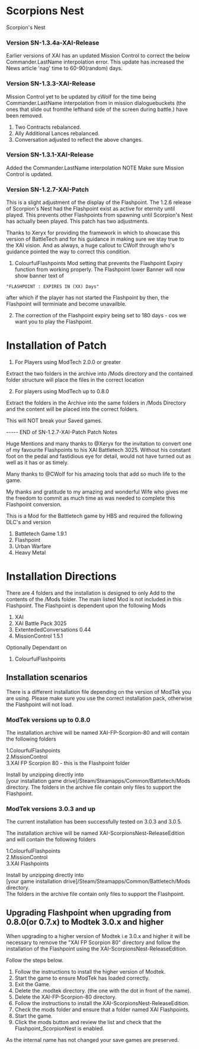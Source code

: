 # Scorpions Nest
Scorpion's Nest 
### Version SN-1.3.4a-XAI-Release
Earlier versions of XAI has an updated Mission Control to correct the below Commander.LastName interpolation error.
This update has increased the News article 'nag' time to 60-90(random) days.


### Version SN-1.3.3-XAI-Release
Mission Control yet to be updated by cWolf for the time being Commander.LastName interpolation from in mission dialoguebuckets (the ones that slide out fromthe lefthand side of the screen during battle.) have been removed.
1.  Two Contracts rebalanced.
2.  Ally Additional Lances rebalanced.
3.  Conversation adjusted to reflect the above changes.

### Version SN-1.3.1-XAI-Release
Added the Commander.LastName interpolation 
NOTE
Make sure Mission Control is updated.


### Version SN-1.2.7-XAI-Patch

This is a slight adjustment of the display of the Flashpoint. The 1.2.6 release of Scorpion's Nest had the Flashpoint exist as active for eternity until played. This prevents other Flashpoints from spawning until Scorpion's Nest has actually been played. This patch has two adjustments. 

Thanks to Xeryx for providing the framework in which to showcase this version of BattleTech and for his guidance in making sure we stay true to the XAI vision. And as always, a huge callout to CWolf through who's guidance pointed the way to correct this condition.

1.   ColourfulFlashpoints Mod setting that prevents the Flashpoint Expiry function from working properly. The Flashpoint lower Banner will now show banner text of

    "FLASHPOINT : EXPIRES IN (XX) Days"
after which if the player has not started the Flashpoint by then, the Flashpoint will terminiate and become unavailble.

2.  The correction of the Flashpoint expiry being set to 180 days - cos we want you to play the Flashpoint.

# Installation of Patch 

1.  For Players using ModTech 2.0.0 or greater

Extract the two folders in the archive into /Mods directory and the contained folder structure will place the files in the correct location

2.  For players using ModTech up to 0.8.0

Extract the folders in the Archive into the same folders in /Mods Directory and the content will be placed into the correct folders.

This will NOT break your Saved games. 

-----  END of SN-1.2.7-XAI-Patch Patch Notes

Huge Mentions and many thanks to @Xeryx for the invitation to convert one of my favourite Flashpoints to his XAI Battletech 3025. Without his constant foot on the pedal and fastidious eye for detail, would not have turned out as well as it has or as timely.

Many thanks to @CWolf for his amazing tools that add so much life to the game.

My thanks and gratitude to my amazing and wonderful Wife who gives me the freedom to commit as much time as was needed to complete this Flashpoint conversion.  

This is a Mod for the Battletech game by HBS and required the following DLC's and version


1. Battletech Game 1.9.1
2. Flashpoint
3. Urban Warfare
4. Heavy Metal

# Installation Directions

There are 4 folders and the installation is designed to only Add to the contents of the /Mods folder. The main listed Mod is not included in this Flashpoint.  The Flashpoint is dependent upon the following Mods
1. XAI
2. XAI Battle Pack 3025
3. ExtentededConversations 0.44
4. MissionControl 1.5.1

Optionally Dependant on 
1. ColourfulFlashpoints

## Installation scenarios
There is a different installation file depending on the version of ModTek you are using. Please make sure you use the correct installation pack, otherwise the Flashpoint will not load.

### ModTek versions up to 0.8.0
The installation archive will be named XAI-FP-Scorpion-80 and will contain the following folders

  1.ColourfulFlashpoints    
  2.MissionControl    
  3.XAI FP Scorpion 80 - this is the Flashpoint folder
  
Install by unzipping directly into    
[your installation game drive]/Steam/Steamapps/Common/Battletech/Mods directory. The folders in the archive file contain only files to support the Flashpoint. 

### ModTek versions 3.0.3 and up
The current installation has been successfully tested on 3.0.3 and 3.0.5.

The installation archive will be named XAI-ScorpionsNest-ReleaseEdition and will contain the following folders

1.ColourfulFlashpoints     
2.MissionControl    
3.XAI Flashpoints

Install by unzipping directly into    
[your game installation drive]/Steam/Steamapps/Common/Battletech/Mods directory.     
The folders in the archive file contain only files to support the Flashpoint.

## Upgrading Flashpoint when upgrading from 0.8.0(or 0.7.x) to Modtek 3.0.x and higher
 
When upgrading to a higher version of Modtek i.e 3.0.x and higher it will be necessary to remove the "XAI FP Scorpion 80" directory and follow the installation of the Flashpoint using the XAI-ScorpionsNest-ReleaseEdition. 

Follow the steps below.

1.    Follow the instructions to install the higher version of Modtek.
2.    Start the game to ensure ModTek has loaded correctly.
3.    Exit the Game.
4.    Delete the .modtek directory. (the one with the dot in front of the name).
5.    Delete the XAI-FP-Scorpion-80 directory.
6.    Follow the instructions to install the XAI-ScorpionsNest-ReleaseEdition.
7.    Check the mods folder and ensure that a folder named XAI Flashpoints.
8.    Start the game.
9.    Click the mods button and review the list and check that the Flashpoint_ScorpionNest is enabled.

As the internal name has not changed your save games are preserved.

